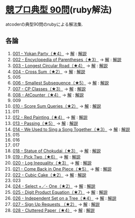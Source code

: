 # [競プロ典型 90問](https://atcoder.jp/contests/typical90)(ruby解法)

atcoderの典型90問のrubyによる解法集.

## 各論

1. [001 - Yokan Party（★4）](https://atcoder.jp/contests/typical90/tasks/typical90_a) -> [解](001_YokanParty.rb) : [解説](https://twitter.com/e869120/status/1377027868518064129/photo/1)
2. [002 - Encyclopedia of Parentheses（★3）](https://atcoder.jp/contests/typical90/tasks/typical90_b) -> [解](002_EncyclopediaOfParentheses.rb) : [解説](https://twitter.com/e869120/status/1377391097836544001/photo/1)
3. [003 - Longest Circular Road（★4）](https://atcoder.jp/contests/typical90/tasks/typical90_c) -> [解](003_LongestCircularRoad.rb) : [解説](https://twitter.com/e869120/status/1377752658149175299/photo/1)
4. [004 - Cross Sum（★2）](https://atcoder.jp/contests/typical90/tasks/typical90_d) -> [解](004_CrossSum.rb) : [解説](https://twitter.com/e869120/status/1378115289649348611/photo/1)
5. 005
6. [006 - Smallest Subsequence（★5）](https://atcoder.jp/contests/typical90/tasks/typical90_f) -> [解](006_SmallestSubsequence.rb) : [解説](https://twitter.com/e869120/status/1379202843622576130/photo/1)
7. [007 - CP Classes（★3）](https://atcoder.jp/contests/typical90/tasks/typical90_g) -> [解](007_CPClasses.rb) : [解説](https://twitter.com/e869120/status/1379565222541680644/photo/1)
8. [008 - AtCounter（★4）](https://atcoder.jp/contests/typical90/tasks/typical90_h) -> [解](008_AtCounter.rb) : [解説](https://twitter.com/e869120/status/1379927227739987972/photo/1)
9. 009
10. [010 - Score Sum Queries（★2）](https://atcoder.jp/contests/typical90/tasks/typical90_j) -> [解](010_ScoreSumQueries.rb) : [解説](https://twitter.com/e869120/status/1380652465834532865)
11. 011
12. [012 - Red Painting（★4）](https://atcoder.jp/contests/typical90/tasks/typical90_l) -> [解](012_RedPainting.rb) : [解説](https://twitter.com/e869120/status/1381739128291614720)
13. [013 - Passing（★5）](https://atcoder.jp/contests/typical90/tasks/typical90_m) -> [解](013_Passing.rb) : [解説](https://twitter.com/e869120/status/1382101716066127872)
14. [014 - We Used to Sing a Song Together（★3）](https://atcoder.jp/contests/typical90/tasks/typical90_n) -> [解](014_WeUsedToSingASongTogether.rb) : [解説](https://twitter.com/e869120/status/1382478816627478530)
15. 015
16. 016
17. 017
18. [018 - Statue of Chokudai（★3）](https://atcoder.jp/contests/typical90/tasks/typical90_r) -> [解](018_StatueOfChokudai.rb) : [解説](https://twitter.com/e869120/status/1384276005330690049)
19. [019 - Pick Two（★6）](https://atcoder.jp/contests/typical90/tasks/typical90_s) -> [解](019_PickTwo.rb) : [解説](https://twitter.com/e869120/status/1384638694162780166)
20. [020 - Log Inequality（★3）](https://atcoder.jp/contests/typical90/tasks/typical90_t) -> [解](020_LogInequality.rb) : [解説](https://twitter.com/e869120/status/1385001057512693762)
21. [021 - Come Back in One Piece（★5）](https://atcoder.jp/contests/typical90/tasks/typical90_u) -> [解](021_ComeBackInOnePiece.rb) : [解説](https://twitter.com/e869120/status/1385363292739104775)
22. [022 - Cubic Cake（★2）](https://atcoder.jp/contests/typical90/tasks/typical90_v) -> [解](022_CubicCake.rb) : [解説](https://twitter.com/e869120/status/1385725481920520193)
23. 023
24. [024 - Select +／- One（★2）](https://atcoder.jp/contests/typical90/tasks/typical90_x) -> [解](024_Select+／-One.rb) : [解説](https://twitter.com/e869120/status/1386814047081746432)
25. [025 - Digit Product Equation（★7）](https://atcoder.jp/contests/typical90/tasks/typical90_y) -> [解](025_DigitProductEquation.rb) : [解説](https://twitter.com/e869120/status/1387175538544975872)
26. [026 - Independent Set on a Tree（★4）](https://atcoder.jp/contests/typical90/tasks/typical90_z) -> [解](026_IndependentSetOnATree.rb) : [解説](https://twitter.com/e869120/status/1387538790017769474)
27. [027 - Sign Up Requests （★2）](https://atcoder.jp/contests/typical90/tasks/typical90_aa) -> [解](027_SignUpRequests.rb) : [解説](https://twitter.com/e869120/status/1387901052683386880)
28. [028 - Cluttered Paper（★4）](https://atcoder.jp/contests/typical90/tasks/typical90_ab) -> [解](028_ClutteredPaper.rb) : [解説](https://twitter.com/e869120/status/1388262816101007363)
